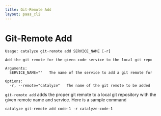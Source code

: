 ```yaml
---
title: Git-Remote Add
layout: paas_cli
---
```


# Git-Remote Add

```
Usage: catalyze git-remote add SERVICE_NAME [-r]

Add the git remote for the given code service to the local git repo

Arguments:
  SERVICE_NAME=""   The name of the service to add a git remote for

Options:
  -r, --remote="catalyze"   The name of the git remote to be added
```

`git-remote add` adds the proper git remote to a local git repository with the given remote name and service. Here is a sample command

```
catalyze git-remote add code-1 -r catalyze-code-1
```
